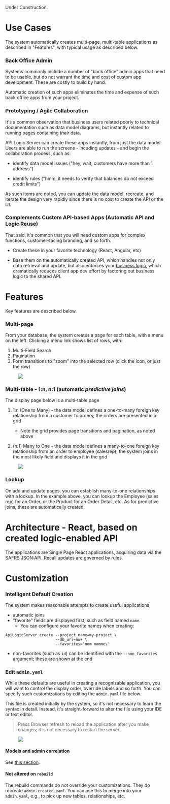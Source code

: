 Under Construction.  

# Use Cases
The system automatically creates multi-page, multi-table applications as described in "Features", with typical usage as described below.

### Back Office Admin
Systems commonly include a number of "back office" admin apps that need to be usable, but do not warrant the time and cost of custom app development.  These are costly to build by hand.

Automatic creation of such apps eliminates the time and expense of such back office apps from your project.

### Prototyping / Agile Collaboration
It's a common observation that business users related poorly to technical documentation such as data model diagrams, but instantly related to running pages containing _their_ data.

API Logic Server can create these apps instantly, from just the data model.  Users are able to run the screens - incuding updates - and begin the collaboration process, such as:
* identify data model issues ("hey, wait, customers have more than 1 address")


* identify rules ("hmm, it needs to verify that balances do not exceed credit limits")

As such items are noted, you can update the data model, recreate, and iterate the design very rapidly since there is no cost to create the API or the UI.

### Complements Custom API-based Apps (Automatic API and Logic Reuse)

That said, it's common that you will need custom apps for complex functions, customer-facing branding, and so forth.

* Create these in your favorite technology (React, Angular, etc)


* Base them on the automatically created API, which handles not only data retrieval and update, but also enforces your [business logic](../Logic:-Rules-plus-Python), which dramatically reduces client app dev effort by factoring out business logic to the shared API.

# Features
Key features are described below.

### Multi-page

From your database, the system creates a page for each table, with a menu on the left.  Clicking a menu link shows list of rows, with:
1. Multi-Field Search
2. Pagination
3. Form transitions to "zoom" into the selected row (click the icon, or just the row)

<figure><img src="https://github.com/valhuber/apilogicserver/wiki/images/ui-admin/multi-page.png?raw=true"></figure>


### Multi-table - 1:n, n:1 (automatic _predictive joins_)

The display page below is a multi-table page

1. 1:n (One to Many) - the data model defines a one-to-many foreign key relationship from a customer to orders; the orders are presented in a grid

   * Note the grid provides page transitions and pagination, as noted above


2. (n:1) Many to One - the data model defines a many-to-one foreign key relationship from an order to employee (salesrep); the system joins in the most likely field and displays it in the grid


<figure><img src="https://github.com/valhuber/apilogicserver/wiki/images/ui-admin/multi-table.png?raw=true"></figure>


### Lookup
On add and update pages, you can establish many-to-one relationships with a lookup.  In the example above, you can lookup the Employee (sales rep) for an Order, or the Product for an Order Detail, etc.  As for predictive joins, these are automatically created.

# Architecture - React, based on created logic-enabled API
The applications are Single Page React applications, acquiring data via the SAFRS JSON:API.  Recall updates are governed by rules.


# Customization

### Intelligent Default Creation
The system makes reasonable attempts to create useful applications
* automatic joins
* "favorite" fields are displayed first, such as field named `name`.
  * You can configure your favorite names when creating:
```
ApiLogicServer create --project_name=my-project \
                      --db_url=nw+ \
                      --favorites='nom nommes'
```
* non-favorites (such as `id`) can be identified with the `--non_favorites` argument; these are shown at the end

### Edit `admin.yaml`

While these defaults are useful in creating a recognizable application, you will want to control the display order, override labels and so forth.  You can specify such customizations by editing the `admin.yaml` file below.

This file is created initially by the system, so it's not necessary to learn the syntax in detail.  Instead, it's straight-forward to alter the file using your IDE or text editor.

  > Press Browser refresh to reload the application after you make changes; it is not necessary to restart the server

<figure><img src="https://github.com/valhuber/apilogicserver/wiki/images/ui-admin/admin-yaml.png?raw=true"></figure>

#### Models and admin correlation

See [this section](https://github.com/valhuber/ApiLogicServer/wiki#data-model-classes).

#### Not altered on `rebuild`
The rebuild commands do not override your customizations.  They do recreate `admin-created.yaml`.  You can use this to merge into your `admin.yaml`, e.g., to pick up new tables, relationships, etc.